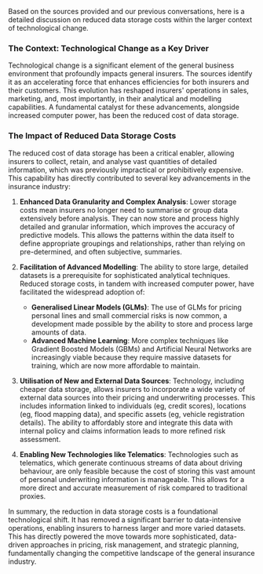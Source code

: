 Based on the sources provided and our previous conversations, here is a detailed discussion on reduced data storage costs within the larger context of technological change.

### **The Context: Technological Change as a Key Driver**

Technological change is a significant element of the general business environment that profoundly impacts general insurers. The sources identify it as an accelerating force that enhances efficiencies for both insurers and their customers. This evolution has reshaped insurers' operations in sales, marketing, and, most importantly, in their analytical and modelling capabilities. A fundamental catalyst for these advancements, alongside increased computer power, has been the reduced cost of data storage.

### **The Impact of Reduced Data Storage Costs**

The reduced cost of data storage has been a critical enabler, allowing insurers to collect, retain, and analyse vast quantities of detailed information, which was previously impractical or prohibitively expensive. This capability has directly contributed to several key advancements in the insurance industry:

1. **Enhanced Data Granularity and Complex Analysis**: Lower storage costs mean insurers no longer need to summarise or group data extensively before analysis. They can now store and process highly detailed and granular information, which improves the accuracy of predictive models. This allows the patterns within the data itself to define appropriate groupings and relationships, rather than relying on pre-determined, and often subjective, summaries.

2. **Facilitation of Advanced Modelling**: The ability to store large, detailed datasets is a prerequisite for sophisticated analytical techniques. Reduced storage costs, in tandem with increased computer power, have facilitated the widespread adoption of:

   * **Generalised Linear Models (GLMs)**: The use of GLMs for pricing personal lines and small commercial risks is now common, a development made possible by the ability to store and process large amounts of data.  
   * **Advanced Machine Learning**: More complex techniques like Gradient Boosted Models (GBMs) and Artificial Neural Networks are increasingly viable because they require massive datasets for training, which are now more affordable to maintain.  
3. **Utilisation of New and External Data Sources**: Technology, including cheaper data storage, allows insurers to incorporate a wide variety of external data sources into their pricing and underwriting processes. This includes information linked to individuals (eg, credit scores), locations (eg, flood mapping data), and specific assets (eg, vehicle registration details). The ability to affordably store and integrate this data with internal policy and claims information leads to more refined risk assessment.

4. **Enabling New Technologies like Telematics**: Technologies such as telematics, which generate continuous streams of data about driving behaviour, are only feasible because the cost of storing this vast amount of personal underwriting information is manageable. This allows for a more direct and accurate measurement of risk compared to traditional proxies.

In summary, the reduction in data storage costs is a foundational technological shift. It has removed a significant barrier to data-intensive operations, enabling insurers to harness larger and more varied datasets. This has directly powered the move towards more sophisticated, data-driven approaches in pricing, risk management, and strategic planning, fundamentally changing the competitive landscape of the general insurance industry.

